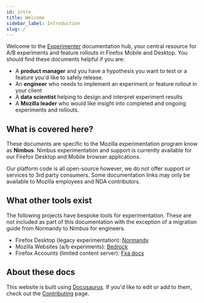 ```yaml
---
id: intro
title: Welcome
sidebar_label: Introduction
slug: /
---
```



Welcome to the [Experimenter](https://experimenter.services.mozilla.com/nimbus/) documentation hub, your central resource for A/B experiments and feature rollouts in Firefox Mobile and Desktop. You should find these documents helpful if you are:

* A **product manager** and you have a hypothesis you want to test or a feature you'd like to safely release.
* An **engineer** who needs to implement an experiment or feature rollout in your client
* A **data scientist** helping to design and interpret experiment results
* A **Mozilla leader** who would like insight into completed and ongoing experiments and rollouts.


## What is covered here?

These documents are specific to the Mozilla experimentation program know as **Nimbus**.  Nimbus experimentation and support is currently available for our Firefox Desktop and Mobile browser applications.  

Our platform code is all open-source however, we do not offer support or services to 3rd party consumers. Some documentation links may only be available to Mozilla employees and NDA contributors.

## What other tools exist

The following projects have bespoke tools for experimentation.  These are not included as part of this documentation with the exception of a migration guide from Normandy to Nimbus for engineers.

* Firefox Desktop (legacy experimentation): [Normandy](https://wiki.mozilla.org/Firefox/Normandy/PreferenceRollout)
* Mozilla Websites (a/b experiments): [Bedrock](https://github.com/mozilla/bedrock)
* Firefox Accounts (limited content server): [Fxa docs](https://mozilla.github.io/ecosystem-platform/reference/experiments-ab-testing)



## About these docs

This website is built using [Docusaurus](https://v2.docusaurus.io/). If you'd like to edit or add to them, check out the [Contributing](/contributing) page.
